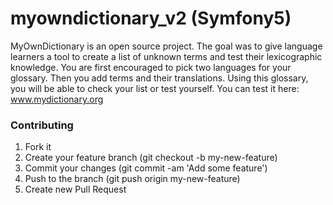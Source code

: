 # myowndictionary_v2 (Symfony5)
MyOwnDictionary is an open source project. The goal was to give language learners a tool to create a list of unknown terms and test their lexicographic knowledge.
You are first encouraged to pick two languages for your glossary. Then you add terms and their translations. Using this glossary, you will be able to check your list or test yourself.
You can test it here: www.mydictionary.org
### Contributing
1. Fork it
2. Create your feature branch (git checkout -b my-new-feature)
3. Commit your changes (git commit -am 'Add some feature')
4. Push to the branch (git push origin my-new-feature)
5. Create new Pull Request
